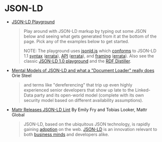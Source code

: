 # JSON-LD

* [JSON-LD Playground](https://json-ld.org/playground/)
  > Play around with JSON-LD markup by typing out some JSON below and seeing what gets generated from it at the bottom of the page. Pick any of the examples below to get started.
  > 
  > NOTE: The playground uses [jsonld.js](https://github.com/digitalbazaar/jsonld.js) which [conforms](https://github.com/digitalbazaar/jsonld.js%23conformance) to JSON-LD 1.1 [syntax](https://www.w3.org/TR/json-ld11/) ([errata](https://w3c.github.io/json-ld-syntax/errata/)), [API](https://www.w3.org/TR/json-ld11-api/) ([errata](https://w3c.github.io/json-ld-api/errata/)), and [framing](https://www.w3.org/TR/json-ld11-framing/) ([errata](https://w3c.github.io/json-ld-framing/errata/)). Also see the classic [JSON-LD 1.0 playground](https://json-ld.org/playground/1.0/) and the [RDF Distiller](http://rdf.greggkellogg.net/distiller).
* [Mental Models of JSON-LD and what a "Document Loader" really does](https://www.youtube.com/watch?v=-yUbMDft5O0)  Orie Steel
  > and terms like "dereferencing" that trip up even highly experienced senior developers that show up late to the Linked-Data party and its open-world model (complete with its own security model based on different availability assumptions).
* [Mattr Releases JSON-LD Lint](https://mattr.global/new-to-json-ld-introducing-json-ld-lint/) By Emily Fry and Tobias Looker, Mattr Global
    > JSON-LD, based on the ubiquitous JSON technology, is rapidly gaining [adoption](https://w3techs.com/technologies/details/da-jsonld) on the web. [JSON-LD](https://json-ld.org/) is an innovation relevant to both [business minds](https://www.forbes.com/sites/forbestechcouncil/2019/02/25/why-is-json-ld-important-to-businesses/#565e8546e1bf) and developers alike.

